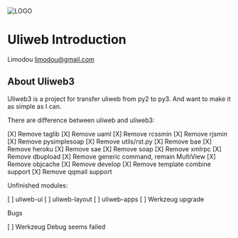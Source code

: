 ![LOGO](https://raw.github.com/limodou/uliweb3/master/logos/uliweb_logo_media.png)

Uliweb Introduction
=====================

Limodou <limodou@gmail.com>

## About Uliweb3

Uliweb3 is a project for transfer uliweb from py2 to py3. And want to make it as simple as I can.

There are difference between uliweb and uliweb3:

[X] Remove taglib
[X] Remove uaml
[X] Remove rcssmin
[X] Remove rjsmin
[X] Remove pysimplesoap
[X] Remove utils/rst.py
[X] Remove bae
[X] Remove heroku
[X] Remove sae
[X] Remove soap
[X] Remove xmlrpc
[X] Remove dbupload
[X] Remove generic command, remain MultiView
[X] Remove objcache
[X] Remove develop
[X] Remove template combine support
[X] Remove qqmail support

Unfinished modules:

[ ] uliweb-ui
[ ] uliweb-layout
[ ] uliweb-apps
[ ] Werkzeug upgrade

Bugs

[ ] Werkzeug Debug seems failed